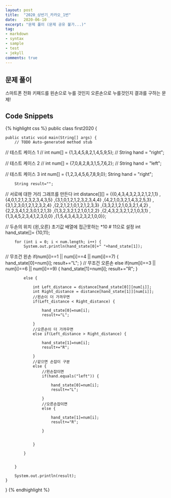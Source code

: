 ```yaml
---
layout: post
title:  "2020_상반기_카카오_1번"
date:   2020-06-10
excerpt: "문제 풀이 (문제 공유 불가...)"
tag:
- markdown 
- syntax
- sample
- test
- jekyll
comments: true
---
```


## 문제 풀이
스마트폰 전화 키패드를 왼손으로 누를 것인지 오른손으로 누를것인지 결과를 구하는 문제! 



## Code Snippets

{% highlight css %}
  public class first2020 {

	public static void main(String[] args) {
		// TODO Auto-generated method stub
//		테스트 케이스 1
//		int num[] = {1,3,4,5,8,2,1,4,5,9,5};
//		String hand = "right";
		
//		테스트 케이스 2
//		int num[] = {7,0,8,2,8,3,1,5,7,6,2};
//		String hand = "left";
		
//		테스트 케이스 3
		int num[] = {1,2,3,4,5,6,7,8,9,0};
		String hand = "right";
		
		String result="";
		
//		서로에 대한 거리 그래프를 만든다
		int distance[][] = {{0,4,3,4,3,2,3,2,1,2,1,1}
							,{4,0,1,2,1,2,3,2,3,4,3,5}
							,{3,1,0,1,2,1,2,3,2,3,4,4}
							,{4,2,1,0,3,2,1,4,3,2,5,3}
							,{3,1,2,3,0,1,2,1,2,3,2,4}
							,{2,2,1,2,1,0,1,2,1,2,3,3}
							,{3,3,2,1,2,1,0,3,2,1,4,2}
							,{2,2,3,4,1,2,3,0,1,2,1,3}
							,{1,3,2,3,2,1,2,1,0,1,2,2}
							,{2,4,3,2,3,2,1,2,1,0,3,1}
							,{1,3,4,5,2,3,4,1,2,3,0,0}
							,{1,5,4,3,4,3,2,3,2,1,0,0}};
		
//		두손의 위치 {왼,오른} 초기값 배열에 접근못하는 *10 # 11으로 설정
		int hand_state[]= {10,11};
		
		for (int i = 0; i < num.length; i++) {
			System.out.println(hand_state[0]+" "+hand_state[1]);
//			무조건 왼손
			if(num[i]==1 || num[i]==4 || num[i]==7) {
				hand_state[0]=num[i];
				result+="L";
			}
//			무조건 오른손
			else if(num[i]==3 || num[i]==6 || num[i]==9) {
				hand_state[1]=num[i];
				result+="R";
			}
			
			else {
				
				int Left_distance = distance[hand_state[0]][num[i]];
				int Right_distance = distance[hand_state[1]][num[i]];
				//왼손이 더 가까우면
				if(Left_distance < Right_distance) {
					
					hand_state[0]=num[i];
					result+="L";
					
				}
				//오른손이 더 가까우면
				else if(Left_distance > Right_distance) {
					
					hand_state[1]=num[i];
					result+="R";
					
				}
				//같으면 손잡이 구분
				else {
					//왼손잡이면
					if(hand.equals("left")) {
						
						hand_state[0]=num[i];
						result+="L";
						
					}
					//오른손잡이면
					else {
						
						hand_state[1]=num[i];
						result+="R";
						
					}
					
					
				}
				
			}
			
			
		}
		
		System.out.println(result);
	}

}
{% endhighlight %}


